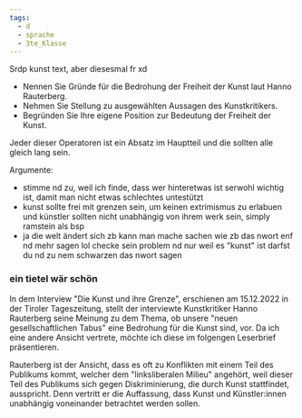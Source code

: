 ```yaml
---
tags:
  - d
  - sprache
  - 3te_Klasse
---
```

Srdp kunst text, aber diesesmal fr xd

- Nennen Sie Gründe für die Bedrohung der Freiheit der Kunst laut Hanno Rauterberg.
- Nehmen Sie Stellung zu ausgewählten Aussagen des Kunstkritikers.
- Begründen Sie Ihre eigene Position zur Bedeutung der Freiheit der Kunst. 

Jeder dieser Operatoren ist ein Absatz im Hauptteil und die sollten alle gleich lang sein.

Argumente:
- stimme nd zu, weil ich finde, dass wer hinteretwas ist serwohl wichtig ist, damit man nicht etwas schlechtes untestützt
- kunst sollte frei mit grenzen sein, um keinen extrimismus zu erlabuen und künstler sollten nicht unabhängig von ihrem werk sein, simply ramstein als bsp
- ja die welt ändert sich zb kann man mache sachen wie zb das nwort enf nd mehr sagen lol checke sein problem nd nur weil es "kunst" ist darfst du nd zu nem schwarzen das nwort sagen
### ein tietel wär schön

In dem Interview "Die Kunst und ihre Grenze", erschienen am 15.12.2022 in der Tiroler Tageszeitung, stellt der interviewte Kunstkritiker Hanno Rauterberg seine Meinung zu dem Thema, ob unsere "neuen gesellschaftlichen Tabus" eine Bedrohung für die Kunst sind, vor. Da ich eine andere Ansicht vertrete, möchte ich diese im folgengen Leserbrief präsentieren.

Rauterberg ist der Ansicht, dass es oft zu Konflikten mit einem Teil des Publikums kommt, welcher dem "linksliberalen Milieu" angehört, weil dieser Teil des Publikums sich gegen Diskriminierung, die durch Kunst stattfindet, ausspricht. Denn vertritt er die Auffassung, dass Kunst und Künstler:innen unabhängig voneinander betrachtet werden sollen. 
